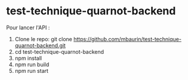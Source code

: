 # test-technique-quarnot-backend

Pour lancer l'API :

1. Clone le repo: git clone https://github.com/mbaurin/test-technique-quarnot-backend.git
2. cd test-technique-quarnot-backend
3. npm install
4. npm run build
5. npm run start
